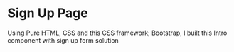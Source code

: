 # Sign Up Page
 Using Pure HTML, CSS and this CSS framework; Bootstrap, I built this Intro component with sign up form solution
